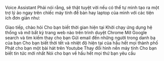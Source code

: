 Voice Assistant 
Phải nói rằng, sẽ thật tuyệt vời nếu có thể tự mình tạo ra một trợ lý ảo ngay trên chiếc máy tính để bàn hay laptop của mình với các tiện ích đơn giản như:

Giao tiếp, chào hỏi
Cho bạn biết thời gian hiện tại
Khởi chạy ứng dụng hệ thống và mở bất kỳ trang web nào trên trình duyệt Chrome
Mở Google search và tìm kiếm thay cho bạn
Gửi email đến những người trong danh bạ của bạn
Cho bạn biết thời tết và nhiệt độ hiện tại của hầu hết mọi thành phố
Phát cho bạn một bài hát trên Youtube
Thay đổi hình nền máy tính
Cho bạn biết tin tức mới nhất
Nói cho bạn về hấu hết mọi thứ bạn yêu cầu
